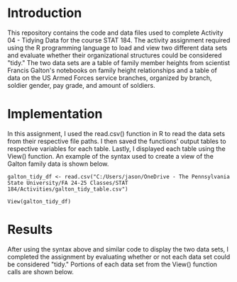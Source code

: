 # Introduction
This repository contains the code and data files used to complete Activity 04 - Tidying Data for the course STAT 184. The activity assignment required using the R programming language to load and view two different data sets and evaluate whether their organizational structures could be considered "tidy." The two data sets are a table of family member heights from scientist Francis Galton's notebooks on family height relationships and a table of data on the US Armed Forces service branches, organized by branch, soldier gender, pay grade, and amount of soldiers.

# Implementation
In this assignment, I used the read.csv() function in R to read the data sets from their respective file paths. I then saved the functions' output tables to respective variables for each table. Lastly, I displayed each table using the View() function. An example of the syntax used to create a view of the Galton family data is shown below.
```
galton_tidy_df <- read.csv("C:/Users/jason/OneDrive - The Pennsylvania State University/FA 24-25 Classes/STAT 184/Activities/galton_tidy_table.csv")

View(galton_tidy_df)
```
# Results
After using the syntax above and similar code to display the two data sets, I completed the assignment by evaluating whether or not each data set could be considered "tidy." Portions of each data set from the View() function calls are shown below.
